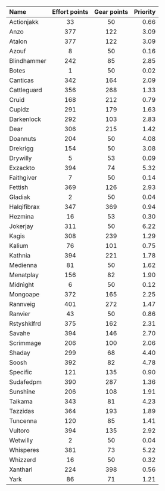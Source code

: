 
| Name | Effort points | Gear points | Priority |
|:-----|:-------------:|:-----------:|---------:|
|Actionjakk|33|50|0.66|
|Anzo|377|122|3.09|
|Atalon|377|122|3.09|
|Azouf|8|50|0.16|
|Blindhammer|242|85|2.85|
|Botes|1|50|0.02|
|Canticas|342|164|2.09|
|Cattleguard|356|268|1.33|
|Cruid|168|212|0.79|
|Cupidz|291|179|1.63|
|Darkenlock|292|103|2.83|
|Dear|306|215|1.42|
|Doannuts|204|50|4.08|
|Drekrigg|154|50|3.08|
|Drywilly|5|53|0.09|
|Exzackto|394|74|5.32|
|Faithgiver|7|50|0.14|
|Fettish|369|126|2.93|
|Gladiak|2|50|0.04|
|Halqifibrax|347|369|0.94|
|Hezmina|16|53|0.30|
|Jokerjay|311|50|6.22|
|Kagis|308|239|1.29|
|Kalium|76|101|0.75|
|Kathnia|394|221|1.78|
|Medienna|81|50|1.62|
|Menatplay|156|82|1.90|
|Midnìght|6|50|0.12|
|Mongoape|372|165|2.25|
|Rannveig|401|272|1.47|
|Ranvier|43|50|0.86|
|Rstyshklfrd|375|162|2.31|
|Savahe|394|146|2.70|
|Scrimmage|206|100|2.06|
|Shaday|299|68|4.40|
|Soosh|392|82|4.78|
|Specific|121|135|0.90|
|Sudafedpm|390|287|1.36|
|Sunshîne|206|108|1.91|
|Taikama|343|81|4.23|
|Tazzidas|364|193|1.89|
|Tuncenna|120|85|1.41|
|Vultoro|394|135|2.92|
|Wetwilly|2|50|0.04|
|Whisperes|381|73|5.22|
|Whizzerd|16|50|0.32|
|Xantharl|224|398|0.56|
|Yark|86|71|1.21|